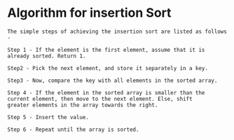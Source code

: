 # Algorithm for insertion Sort
    The simple steps of achieving the insertion sort are listed as follows -

    Step 1 - If the element is the first element, assume that it is already sorted. Return 1.

    Step2 - Pick the next element, and store it separately in a key.

    Step3 - Now, compare the key with all elements in the sorted array.

    Step 4 - If the element in the sorted array is smaller than the current element, then move to the next element. Else, shift
    greater elements in the array towards the right.

    Step 5 - Insert the value.

    Step 6 - Repeat until the array is sorted.

